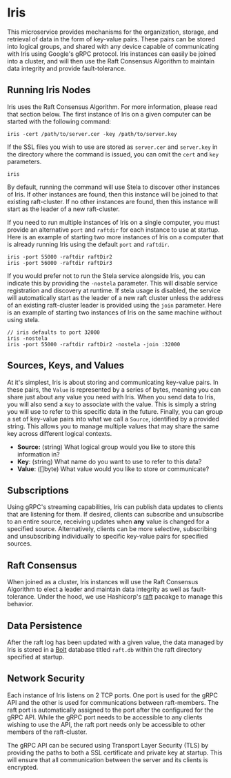 # Iris
This microservice provides mechanisms for the organization, storage, and retrieval of data in the form of key-value pairs.  These pairs can be stored into logical groups, and shared with any device capable of communicating with Iris using Google's gRPC protocol.  Iris instances can easily be joined into a cluster, and will then use the Raft Consensus Algorithm to maintain data integrity and provide fault-tolerance.

## Running Iris Nodes
Iris uses the Raft Consensus Algorithm.  For more information, please read that section below.
The first instance of Iris on a given computer can be started with the following command:

```
iris -cert /path/to/server.cer -key /path/to/server.key
```

If the SSL files you wish to use are stored as `server.cer` and `server.key` in the directory where the command is issued, you can omit the `cert` and `key` parameters.

```
iris
```

By default, running the command will use Stela to discover other instances of Iris.  If other instances are found, then this instance will be joined to that existing raft-cluster.  If no other instances are found, then this instance will start as the leader of a new raft-cluster.

If you need to run multiple instances of Iris on a single computer, you must provide an alternative `port` and `raftdir` for each instance to use at startup.  Here is an example of starting two more instances of Iris on a computer that is already running Iris using the default `port` and `raftdir`.

```
iris -port 55000 -raftdir raftDir2
iris -port 56000 -raftdir raftDir3
```

If you would prefer not to run the Stela service alongside Iris, you can indicate this by providing the `-nostela` parameter.  This will disable service registration and discovery at runtime.  If stela usage is disabled, the service will automatically start as the leader of a new raft cluster unless the address of an existing raft-cluster leader is provided using the `join` parameter.  Here is an example of starting two instances of Iris on the same machine without using stela.

```
// iris defaults to port 32000
iris -nostela       
iris -port 55000 -raftdir raftDir2 -nostela -join :32000
```

## Sources, Keys, and Values
At it's simplest, Iris is about storing and communicating key-value pairs.  In these pairs, the `Value` is represented by a series of bytes, meaning you can share just about any value you need with Iris.  When you send data to Iris, you will also send a `Key` to associate with the value.  This is simply a string you will use to refer to this specific data in the future.  Finally, you can group a set of key-value pairs into what we call a `Source`, identified by a provided string.  This allows you to manage multiple values that may share the same key across different logical contexts.

- **Source:** (string) What logical group would you like to store this information in?
- **Key**: (string) What name do you want to use to refer to this data?
- **Value**: ([]byte) What value would you like to store or communicate?

## Subscriptions
Using gRPC's streaming capabilities, Iris can publish data updates to clients that are listening for them. If desired, clients can subscribe and unsubscribe to an entire source, receiving updates when **any** value is changed for a specified source.  Alternatively, clients can be more selective, subscribing and unsubscribing individually to specific key-value pairs for specified sources.

## Raft Consensus
When joined as a cluster, Iris instances will use the Raft Consensus Algorithm to elect a leader and maintain data integrity as well as fault-tolerance.  Under the hood, we use Hashicorp's [raft](https://github.com/hashicorp/raft) pacakge to manage this behavior.

## Data Persistence
After the raft log has been updated with a given value, the data managed by Iris is stored in a [Bolt](https://github.com/boltdb/bolt) database titled `raft.db` within the raft directory specified at startup.

## Network Security
Each instance of Iris listens on 2 TCP ports.  One port is used for the gRPC API and the other is used for communications between raft-members.  The raft port is automatically assigned to the port after the configured for the gRPC API.  While the gRPC port needs to be accessible to any clients wishing to use the API, the raft port needs only be accessible to other members of the raft-cluster.

The gRPC API can be secured using Transport Layer Security (TLS) by providing the paths to both a SSL certificate and private key at startup.  This will ensure that all communication between the server and its clients is encrypted.
